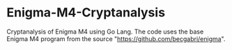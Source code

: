 # Enigma-M4-Cryptanalysis
Cryptanalysis of Enigma M4 using Go Lang. The code uses the base Enigma M4 program from the source "https://github.com/becgabri/enigma".
